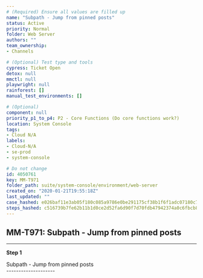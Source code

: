 ```yaml
---
# (Required) Ensure all values are filled up
name: "Subpath - Jump from pinned posts"
status: Active
priority: Normal
folder: Web Server
authors: ""
team_ownership: 
- Channels

# (Optional) Test type and tools
cypress: Ticket Open
detox: null
mmctl: null
playwright: null
rainforest: []
manual_test_environments: []

# (Optional)
component: null
priority_p1_to_p4: P2 - Core Functions (Do core functions work?)
location: System Console
tags: 
- Cloud N/A
labels: 
- Cloud-N/A
- se-prod
- system-console

# Do not change
id: 4050761
key: MM-T971
folder_path: suite/system-console/environment/web-server
created_on: "2020-01-21T19:55:18Z"
last_updated: ""
case_hashed: e026baf11e3ab05f180c085a9786e0be291175cf38b1f6f1adc07180c73610cbd3d6b6a94702945539ef2cffdc69fe8e
steps_hashed: c516739b7fe62b11b1d0ce2d52fa6d90f7d70fdb47942374a0c6fbcb8c82ed4fe36df8ed48f44167340c25d5ba94d075
---
```


## MM-T971: Subpath - Jump from pinned posts

---

**Step 1**

Subpath - Jump from pinned posts\
\--------------------
